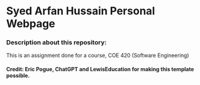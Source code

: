 # Syed Arfan Hussain Personal Webpage
### Description about this repository:
This is an assignment done for a course, COE 420 (Software Engineering)
#### Credit: Eric Pogue, ChatGPT and LewisEducation for making this template possible.
